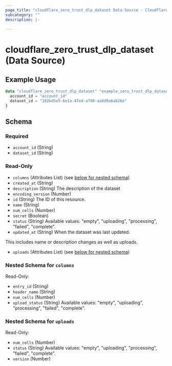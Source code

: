 ```yaml
---
page_title: "cloudflare_zero_trust_dlp_dataset Data Source - Cloudflare"
subcategory: ""
description: |-
  
---
```


# cloudflare_zero_trust_dlp_dataset (Data Source)



## Example Usage

```terraform
data "cloudflare_zero_trust_dlp_dataset" "example_zero_trust_dlp_dataset" {
  account_id = "account_id"
  dataset_id = "182bd5e5-6e1a-4fe4-a799-aa6d9a6ab26e"
}
```

<!-- schema generated by tfplugindocs -->
## Schema

### Required

- `account_id` (String)
- `dataset_id` (String)

### Read-Only

- `columns` (Attributes List) (see [below for nested schema](#nestedatt--columns))
- `created_at` (String)
- `description` (String) The description of the dataset
- `encoding_version` (Number)
- `id` (String) The ID of this resource.
- `name` (String)
- `num_cells` (Number)
- `secret` (Boolean)
- `status` (String) Available values: "empty", "uploading", "processing", "failed", "complete".
- `updated_at` (String) When the dataset was last updated.

This includes name or description changes as well as uploads.
- `uploads` (Attributes List) (see [below for nested schema](#nestedatt--uploads))

<a id="nestedatt--columns"></a>
### Nested Schema for `columns`

Read-Only:

- `entry_id` (String)
- `header_name` (String)
- `num_cells` (Number)
- `upload_status` (String) Available values: "empty", "uploading", "processing", "failed", "complete".


<a id="nestedatt--uploads"></a>
### Nested Schema for `uploads`

Read-Only:

- `num_cells` (Number)
- `status` (String) Available values: "empty", "uploading", "processing", "failed", "complete".
- `version` (Number)


